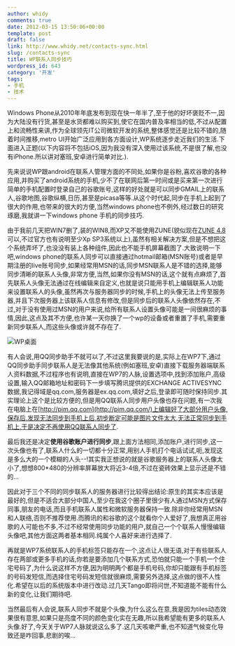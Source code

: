 ```yaml
---
author: whidy
comments: true
date: 2012-03-15 13:50:06+00:00
template: post
draft: false
link: http://www.whidy.net/contacts-sync.html
slug: /contacts-sync
title: WP联系人同步技巧
wordpress_id: 643
category: '开发'
tags:
- 手机
- 技术
---
```


Windows Phone从2010年年底发布到现在快一年半了,至于他的好坏褒贬不一,因为大陆没有行货,甚至是水货都难以购买到,使它在国内普及率相当的低,不过从配置上和流畅性来讲,作为全球领先IT公司微软开发的系统,整体感觉还是比较不错的,随着时间推移,metro UI开始广泛应用到各方面设计,WP系统逐步走近我们的生活.下面进入正题(以下内容将不包括iOS,因为我没有深入使用过该系统,不是很了解,也没有iPhone.所以讲对塞班,安卓进行简单对比.).

先来说说WP跟android在联系人管理方面的不同处,如果你是谷粉,喜欢谷歌的各种应用,并购买了android系统的手机,少不了在联网后第一时间或是买来第一次进行简单的手机配置时登录自己的谷歌账号,这样的好处就是可以同步GMAIL上的联系人,谷歌地图,谷歌纵横,日历,甚至是picasa等等.从这个时代起,同步在手机上起到了很大的作用,也带来的很大的方便,当然windows phone也不例外,经过数日的研究琢磨,我就讲一下windows phone 手机的同步技巧.

由于我前几天把WIN7删了,装的WIN8,而XP又不能使用ZUNE(貌似现在[ZUNE 4.8](http://www.zune.net/zh-CN/products/software/download/default.htm)可以,不过官方也有说明至少Xp SP3系统以上),虽然有相关解决方案,但是不想把这个系统弄坏了,也没没有装上各种组件,因此也不能手机屏幕截图了.大致说明一下吧,windows phone的联系人同步可以直接通过hotmail邮箱(MSN账号)或者是早期注册的live账号同步,如果经常用MSN的话,同步MSN联系人是不错的选择,能够同步清晰的联系人头像,非常方便,当然,如果你没有MSN的话,这个就有点麻烦了,首先联系人头像无法通过在线编辑来自定义,也就是说只能用手机上编辑联系人功能来设置联系人的头像,虽然再次与服务器同步的时候,手机上的头像无法上传至服务器,并且下次服务器上该联系人信息有修改,但是同步后的联系人头像依然存在,不过,对于没有使用过MSN的用户来说,给所有联系人设置头像可能是一间很麻烦的事情,因此,这点及其不方便,也许某一天你换了一个wp的设备或者重置了手机,需要重新同步联系人,而这些头像或许就不存在了.

![WP桌面](https://www.whidy.net/wp-content/uploads/2012/03/DSC_0052_.jpg)

有人会说,用QQ同步助手不就可以了,不过这里我要说的是,实际上在WP7下,通过QQ同步助手同步联系人是无法像其他系统(例如塞班,安卓)直接下载服务器端联系人资料数据,不过程序也有说明,直接在WP7的人脉,设置选项中,找到添加账户,高级设置,输入QQ邮箱地址和密码下一步填写腾讯提供的EXCHANGE ACTIVESYNC数据,我记得域是qq.com,服务器是ex.qq.com,填好之后,登录即可随时保持同步.其实理论上这个是比较方便的,但是用QQ联系人同步用户头像也存在问题,有一次我在电脑上在[http://pim.qq.com](http://pim.qq.com/)上编辑好了大部分用户头像,保存后,发现无法同步到手机上后,初步断定可能是图片文件太大,无法正常同步到手机上,于是决定不再使用QQ联系人同步了.

最后我还是决定**使用谷歌账户进行同步**,跟上面方法相同,添加账户,进行同步,这一次头像也有了,联系人什么的一切都十分正常,用别人手机打个电话试试,呃,发现这是多么大的一个模糊的人头--!其实我正想说的就是谷歌服务器上的联系人头像太小了,想想800*480的分辨率屏幕放大将近3-4倍,不过在瓷砖效果上显示还是不错的...

因此对于三个不同的同步联系人的服务器进行比较得出结论:原生的其实本应该是最好的,但是不适合大部分中国人,至少在我这个圈子里很少有人通过MSN方式保存同事,朋友的电话,而且手机联系人属性和微软服务器保持一致.除非你经常用MSN和人联络,否则不推荐使用.而腾讯的和谷歌的这个就看你个人爱好了,我想真正用谷歌的人可能也不多,不过不经常使用同步功能的用户,就自己一个个联系人慢慢编辑头像吧,其他方面这两者基本相同.纯属个人喜好来进行选择了.

再就是WP7系统联系人的手机标签只能存在一个,这点让人很无语,对于有些联系人存在两部或更多手机的话,你若是要添加几个联系方式,恐怕就只能一个手机一个住宅号码了,为什么说这样不方便,因为明明两个都是手机号码,你却只能跟有手机标签的号码发短信,而选择住宅号码发短信就很麻烦,需要另外选择,这点做的很不人性化.希望在以后的系统版本中进行改动.过几天Tango即将问世,不知道能不能有什么新的变化,让我们期待吧.

当然最后有人会说,联系人同步不就是个头像,为什么这么在意,我是因为tiles动态效果很有意思,如果只是亮度不同的颜色变化实在无趣,所以我希望能有更多的联系人头像.好了,今天关于WP7人脉就说这么多了.这几天咳嗽严重,也不知道气候变化导致还是咋回事,悲剧的唉...
